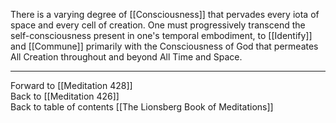 There is a varying degree of [[Consciousness]] that pervades every iota of space and every cell of creation. One must progressively transcend the self-consciousness present in one's temporal embodiment, to [[Identify]] and [[Commune]] primarily with the Consciousness of God that permeates All Creation throughout and beyond All Time and Space. 

___

Forward to [[Meditation 428]]  
Back to [[Meditation 426]]  
Back to table of contents [[The Lionsberg Book of Meditations]]  